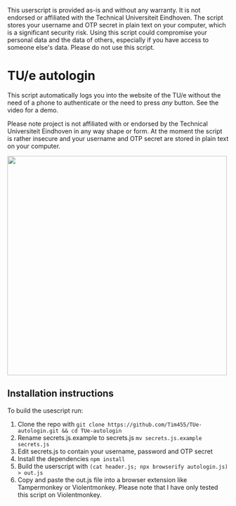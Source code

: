 This userscript is provided as-is and without any warranty. It is not endorsed or affiliated with the Technical Universiteit Eindhoven. The script stores your username and OTP secret in plain text on your computer, which is a significant security risk. 
Using this script could compromise your personal data and the data of others, especially if you have access to someone else's data. Please do not use this script.

# TU/e autologin
This script automatically logs you into the website of the TU/e without the need of a phone to authenticate or the need to press _any_ button. See the video for a demo. 

Please note project is not affiliated with or endorsed by the Technical Universiteit Eindhoven in any way shape or form. At the moment the script is rather insecure and your username and OTP secret are stored in plain text on your computer.

<img src="/assets/demo.gif" width="500"/>

## Installation instructions
To build the usescript run:
1. Clone the repo with 
```git clone https://github.com/Tim455/TUe-autologin.git && cd TUe-autologin```
2. Rename secrets.js.example to secrets.js
```mv secrets.js.example secrets.js```
3. Edit secrets.js to contain your username, password and OTP secret
4. Install the dependencies `npm install`
5. Build the userscript with 
```(cat header.js; npx browserify autologin.js) > out.js```
6. Copy and paste the out.js file into a browser extension like Tampermonkey or Violentmonkey. Please note that I have only tested this script on Violentmonkey.
